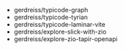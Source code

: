 - gerdreiss/typicode-graph
- gerdreiss/typicode-tyrian
- gerdreiss/typicode-laminar-vite
- gerdreiss/explore-slick-with-zio
- gerdreiss/explore-zio-tapir-openapi
